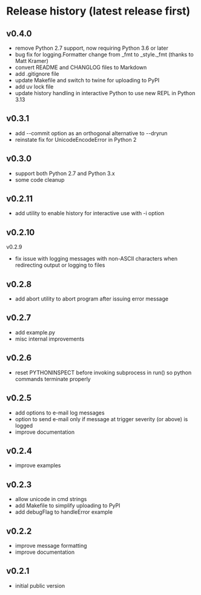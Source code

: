 # Release history (latest release first)

## v0.4.0
- remove Python 2.7 support, now requiring Python 3.6 or later
- bug fix for logging.Formatter change from _fmt to _style._fmt (thanks to Matt Kramer)
- convert README and CHANGLOG files to Markdown
- add .gitignore file
- update Makefile and switch to twine for uploading to PyPI
- add uv lock file
- update history handling in interactive Python to use new REPL in Python 3.13

## v0.3.1
- add --commit option as an orthogonal alternative to --dryrun
- reinstate fix for UnicodeEncodeError in Python 2

## v0.3.0
- support both Python 2.7 and Python 3.x
- some code cleanup

## v0.2.11
- add utility to enable history for interactive use with -i option

## v0.2.10
v0.2.9
- fix issue with logging messages with non-ASCII characters when redirecting output or logging to files

## v0.2.8
- add abort utility to abort program after issuing error message

## v0.2.7
- add example.py
- misc internal improvements

## v0.2.6
- reset PYTHONINSPECT before invoking subprocess in run() so python commands terminate properly

## v0.2.5
- add options to e-mail log messages
- option to send e-mail only if message at trigger severity (or above) is logged
- improve documentation

## v0.2.4
- improve examples

## v0.2.3
- allow unicode in cmd strings
- add Makefile to simplify uploading to PyPI
- add debugFlag to handleError example

## v0.2.2
- improve message formatting
- improve documentation

## v0.2.1
- initial public version
